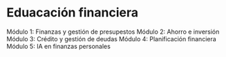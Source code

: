 # Eduacación financiera

Módulo 1: Finanzas y gestión de presupestos
Módulo 2: Ahorro e inversión
Módulo 3: Crédito y gestión de deudas
Módulo 4: Planificación financiera
Módulo 5: IA en finanzas personales

